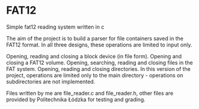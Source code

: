 # FAT12
Simple fat12 reading system written in c

The aim of the project is to build a parser for file containers saved in the FAT12 format. In all three designs, these operations are limited to input only.

Opening, reading and closing a block device (in file form).
Opening and closing a FAT12 volume.
Opening, searching, reading and closing files in the FAT system.
Opening, reading and closing directories.
In this version of the project, operations are limited only to the main directory - operations on subdirectories are not implemented.

Files written by me are file_reader.c and file_reader.h, other files are provided by Politechnika Łódzka for testing and grading.

